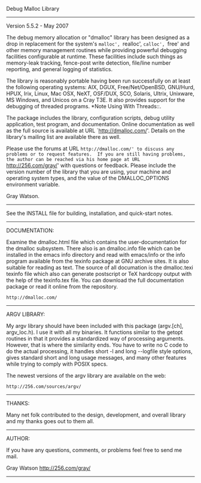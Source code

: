 Debug Malloc Library
********************

Version 5.5.2 - May 2007

The debug memory allocation or "dmalloc" library has been designed as a
drop in replacement for the system's `malloc', `realloc', `calloc',
`free' and other memory management routines while providing powerful
debugging facilities configurable at runtime.  These facilities include
such things as memory-leak tracking, fence-post write detection,
file/line number reporting, and general logging of statistics.

   The library is reasonably portable having been run successfully on at
least the following operating systems: AIX, DGUX, Free/Net/OpenBSD,
GNU/Hurd, HPUX, Irix, Linux, Mac OSX, NeXT, OSF/DUX, SCO, Solaris,
Ultrix, Unixware, MS Windows, and Unicos on a Cray T3E.  It also
provides support for the debugging of threaded programs.  *Note Using
With Threads::.

   The package includes the library, configuration scripts, debug
utility application, test program, and documentation.  Online
documentation as well as the full source is available at URL
`http://dmalloc.com/'.  Details on the library's mailing list are
available there as well.

   Please use the forums at URL `http://dmalloc.com/' to discuss any
problems or to request features.  If you are still having problems, the
author can be reached via his home page at URL `http://256.com/gray/'
with questions or feedback.  Please include the version number of the
library that you are using, your machine and operating system types,
and the value of the DMALLOC_OPTIONS environment variable.

   Gray Watson.

-------------------------------------------------------------------------------

See the INSTALL file for building, installation, and quick-start notes.

-------------------------------------------------------------------------------

DOCUMENTATION:

Examine the dmalloc.html file which contains the user-documentation
for the dmalloc subsystem.  There also is an dmalloc.info file which
can be installed in the emacs info directory and read with emacs/info
or the info program available from the texinfo package at GNU archive
sites.  It is also suitable for reading as text.  The source of all
documation is the dmalloc.texi texinfo file which also can generate
postscript or TeX hardcopy output with the help of the texinfo.tex
file.  You can download the full documentation package or read it
online from the repository.

	http://dmalloc.com/

-------------------------------------------------------------------------------

ARGV LIBRARY:

My argv library should have been included with this package
(argv.[ch], argv_loc.h).  I use it with all my binaries.  It functions
similar to the getopt routines in that it provides a standardized way
of processing arguments.  However, that is where the similarity ends.
You have to write no C code to do the actual processing, it handles
short -l and long --logfile style options, gives standard short and
long usage messages, and many other features while trying to comply
with POSIX specs.

The newest versions of the argv library are available on the web:

	http://256.com/sources/argv/

-------------------------------------------------------------------------------

THANKS:

Many net folk contributed to the design, development, and overall
library and my thanks goes out to them all.

-------------------------------------------------------------------------------

AUTHOR:

If you have any questions, comments, or problems feel free to send me
mail.

Gray Watson
http://256.com/gray/

-------------------------------------------------------------------------------
